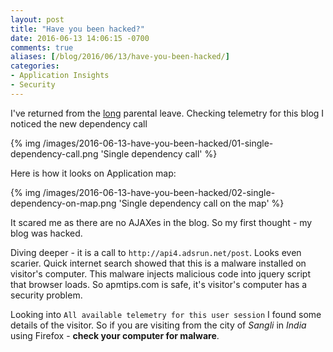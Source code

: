 ```yaml
---
layout: post
title: "Have you been hacked?"
date: 2016-06-13 14:06:15 -0700
comments: true
aliases: [/blog/2016/06/13/have-you-been-hacked/]
categories: 
- Application Insights
- Security
---
```

I've returned from the [long](https://blogs.microsoft.com/blog/2015/08/05/the-employee-experience-at-microsoft-aligning-benefits-to-our-culture/) parental leave. Checking telemetry for this blog I noticed the new dependency call

{% img /images/2016-06-13-have-you-been-hacked/01-single-dependency-call.png 'Single dependency call' %}

Here is how it looks on Application map:

{% img /images/2016-06-13-have-you-been-hacked/02-single-dependency-on-map.png 'Single dependency call on the map' %}

It scared me as there are no AJAXes in the blog. So my first thought - my blog was hacked. 

Diving deeper - it is a call to `http://api4.adsrun.net/post`. Looks even scarier. Quick internet search showed that this is a malware installed on visitor's computer. This malware injects malicious code into jquery script that browser loads. So apmtips.com is safe, it's visitor's computer has a security problem. 

Looking into `All available telemetry for this user session` I found some details of the visitor. So if you are visiting from the city of *Sangli* in *India* using Firefox - **check your computer for malware**.